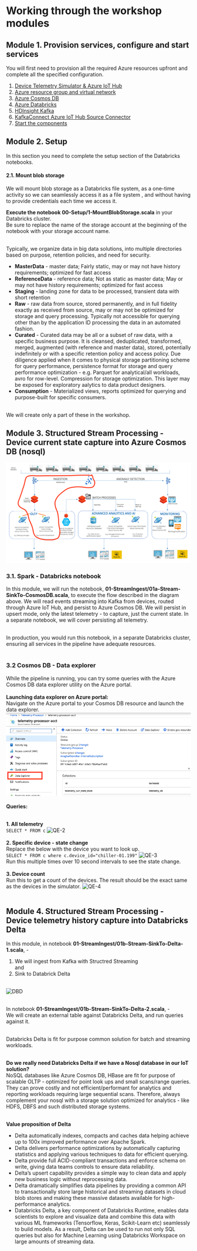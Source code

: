 # Working through the workshop modules

## Module 1. Provision services, configure and start services
You will first need to provision all the required Azure resources upfront and complete all the specified configuration.
1.  [Device Telemetry Simulator & Azure IoT Hub](docs/Provisioning-1-AzureIoT.md)
2.  [Azure resource group and virtual network](docs/Provisioning-2-Common.md)
3.  [Azure Cosmos DB](docs/Provisioning-3-AzureCosmosDB.md)
4.  [Azure Databricks](docs/Provisioning-4-AzureDatabricks.md)
5.  [HDInsight Kafka](docs/Provisioning-5-Kafka.md)
6.  [KafkaConnect Azure IoT Hub Source Connector](docs/Provisioning-6-KafkaConnect.md)
7.  [Start the components](docs/Provisioning-7-StartTheComponents.md)

## Module 2. Setup 
In this section you need to complete the setup section of the Databricks notebooks.<br>

#### 2.1.  Mount blob storage

We will mount blob storage as a Databricks file system, as a one-time activity so we can seamlessly access it as a file system , and without having to provide credentials each time we access it.

**Execute the notebook 00-Setup/1-MountBlobStorage.scala** in your Databricks cluster.<br>
Be sure to replace the name of the storage account at the beginning of the notebook with your storage account name.<br><br>

Typically, we organize data in big data solutions, into multiple directories based on purpose, retention policies, and need for security.<br>
- **MasterData** - master data; Fairly static, may or may not have history requirements; optimized for fast access <br>
- **ReferenceData** - reference data; Not as static as master data; May or may not have history requirements; optimized for fast access <br>
- **Staging** - landing zone for data to be processed, transient data with short retention<br>
- **Raw** - raw data from source, stored permanently, and in full fidelity exactly as received from source, may or may not be optimized for storage and query processing.  Typically not accessible for querying other than by the application ID processing the data in an automated fashion.<br>
- **Curated** - Curated data may be all or a subset of raw data, with a specific business purpose.  It is cleansed, deduplicated, transformed, merged, augmented (with reference and master data), stored, potentially indefinitely or with a specific retention policy and access policy.  Due diligence applied when it comes to physical storage partitioning scheme for query performance, persistence format for storage and query performance optimization - e.g. Parquet for analytical/all workloads, avro for row-level.  Compression for storage optimization. This layer may be exposed for exploratory aalytics to data product designers.<br>
- **Consumption** - Materialized views, reports optimized for querying and purpose-built for specific consumers.<br><br>

We will create only a part of these in the workshop.

## Module 3. Structured Stream Processing - Device current state capture into Azure Cosmos DB (nosql)
![CurrentStateStore](../images/CurrentState.png)

### 3.1. Spark - Databricks notebook
In this module, we will run the notebook, **01-StreamIngest/01a-Stream-SinkTo-CosmosDB.scala**, to execute the flow described in the diagram above.  We will read events streaming into Kafka from devices, routed through Azure IoT Hub, and persist to Azure Cosmos DB.  We will persist in upsert mode, only the latest telemetry - to capture, just the current state.  In a separate notebook, we will cover persisting all telemetry.<br><br>

In production, you would run this notebook, in a separate Databricks cluster, ensuring all services in the pipeline have adequate resources.<br><br>

### 3.2 Cosmos DB - Data explorer
While the pipeline is running, you can try some queries with the Azure Cosmos DB data explorer utility on the Azure portal.<br><br>
**Launching data explorer on Azure portal:**<br>
Navigate on the Azure portal to your Cosmos DB resource and launch the data explorer.<br>
![QE-1](../images/cosmosdb-query-1.png)
<br><br>
**Queries:** <br><br>

**1. All telemetry**<br>
``` SELECT * FROM c ```
![QE-2](../images/cosmosdb-query-2.png)
<br><br>
**2. Specific device - state change**<br>
Replace the below with the device you want to look up.<br>
```SELECT * FROM c where c.device_id="chiller-01.199"```
![QE-3](../images/cosmosdb-query-3.png)
<br>
Run this multiple times over 10 second intervals to see the state change.
<br><br>
**3. Device count**<br>
Run this to get a count of the devices.  The result should be the exact same as the devices in the simulator.
![QE-4](../images/cosmosdb-query-4.png)
<br><br>

## Module 4. Structured Stream Processing - Device telemetry history capture into Databricks Delta
In this module, in notebook **01-StreamIngest/01b-Stream-SinkTo-Delta-1.scala**, - <br>
1.  We will ingest from Kafka with Structred Streaming <br>
and<br>
2.  Sink to Databrick Delta<br><br>

![DBD](../images/DatabricksDelta.png)
<br><br>

In notebook **01-StreamIngest/01b-Stream-SinkTo-Delta-2.scala**, - <br>
We will create an external table against Databricks Delta, and run queries against it.<br><br>

Databricks Delta is fit for purpose common solution for batch and streaming workloads.<br><br>

**Do we really need Databricks Delta if we have a Nosql database in our IoT solution?**<br>
NoSQL databases like Azure Cosmos DB, HBase are fit for purpose of scalable OLTP - optimized for point look ups and small scans/range queries.  They can prove costly and not efficient/performant for analytics and reporting workloads requiring large sequential scans.  Therefore, always complement your nosql with a storage solution optimized for analytics - like HDFS, DBFS and such distributed storage systems.<br><br>

**Value proposition of Delta**<br>
- Delta automatically indexes, compacts and caches data helping achieve up to 100x improved performance over Apache Spark. <br>
- Delta delivers performance optimizations by automatically capturing statistics and applying various techniques to data for efficient querying.<br>
- Delta provide full ACID-compliant transactions and enforce schema on write, giving data teams controls to ensure data reliability. <br>
- Deltaʼs upsert capability provides a simple way to clean data and apply new business logic without reprocessing data.<br>
- Delta dramatically simplifies data pipelines by providing a common API to transactionally store large historical and streaming datasets in cloud blob stores and making these massive datasets available for high-performance analytics.<br>
- Databricks Delta, a key component of Databricks Runtime, enables data scientists to explore and visualize data and combine this data with various ML frameworks (Tensorflow, Keras, Scikit-Learn etc) seamlessly to build models. As a result, Delta can be used to run not only SQL queries but also for Machine Learning using Databricks Workspace on large amounts of streaming data.<br><br>





